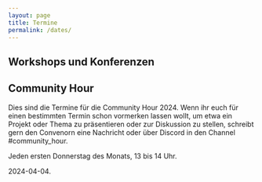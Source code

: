 ```yaml
---
layout: page
title: Termine
permalink: /dates/
---
```


## Workshops und Konferenzen



## Community Hour

Dies sind die Termine für die Community Hour 2024. Wenn ihr euch für einen bestimmten Termin schon vormerken lassen wollt, um etwa ein Projekt oder Thema zu präsentieren oder zur Diskussion zu stellen, schreibt gern den Convenorn eine Nachricht oder über Discord in den Channel #community_hour.

Jeden ersten Donnerstag des Monats, 13 bis 14 Uhr. 

2024-04-04.
